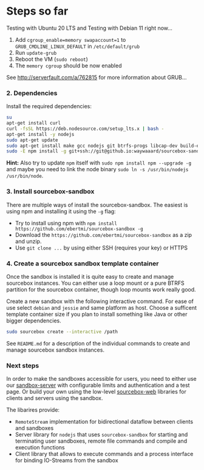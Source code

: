 Steps so far
==================

Testing with Ubuntu 20 LTS and Testing with Debian 11 right now...

1. Add `cgroup_enable=memory swapaccount=1` to `GRUB_CMDLINE_LINUX_DEFAULT` in `/etc/default/grub`
2. Run `update-grub`
3. Reboot the VM (`sudo reboot`)
4. The `memory cgroup` should be now enabled

See http://serverfault.com/a/762815 for more information about GRUB...

### 2. Dependencies

Install the required dependencies:

```bash
su
apt-get install curl
curl -fsSL https://deb.nodesource.com/setup_lts.x | bash -
apt-get install -y nodejs
sudo apt-get update
sudo apt-get install make gcc nodejs git btrfs-progs libcap-dev build-essential lxc lxc-dev
sudo -E npm install -g git+ssh://git@github.io:waywaaard/sourcebox-sandbox
```

**Hint:** Also try to update `npm` itself with `sudo npm install npm --upgrade -g` and maybe you need to link the node binary `sudo ln -s /usr/bin/nodejs /usr/bin/node`.

### 3. Install sourcebox-sandbox

There are multiple ways of install the sourcebox-sandbox. The easiest is using npm and installing it using the `-g` flag:

* Try to install using npm with `npm install https://github.com/ebertmi/sourcebox-sandbox -g`
* Download the `https://github.com/ebertmi/sourcebox-sandbox` as a zip and unzip.
* Use `git clone ...` by using either SSH (requires your key) or HTTPS

### 4. Create a sourcebox sandbox template container

Once the sandbox is installed it is quite easy to create and manage sourcebox instances. You can either use a loop mount or a pure BTRFS partition for the sourcebox container, though loop mounts work really good.

Create a new sandbox with the following interactive command. For ease of use select `debian` and `jessie` and same platform as host. Choose a sufficent template container size if you plan to install something like Java or other bigger dependencies.

```bash
sudo sourcebox create --interactive /path
```

See `README.md` for a description of the individual commands to create and manage sourcebox sandbox instances.

### Next steps

In order to make the sandboxes accessible for users, you need to either use our [sandbox-server](https://github.com/waywaaard/sandbox-server) with configurable limits and authentication and a test page. Or build your own using the low-level [sourcebox-web](https://github.com/waywaaard/sourcebox-web) libraries for clients and servers using the sandbox. 

The libarires provide:

* `RemoteStream` implementation for bidirectional dataflow between clients and sandboxes
* Server library for `nodejs` that uses `sourcebox-sandbox` for starting and terminating user sandboxes, remote file commands and compile and execution functions
* Client library that allows to execute commands and a process interface for binding IO-Streams from the sandbox
